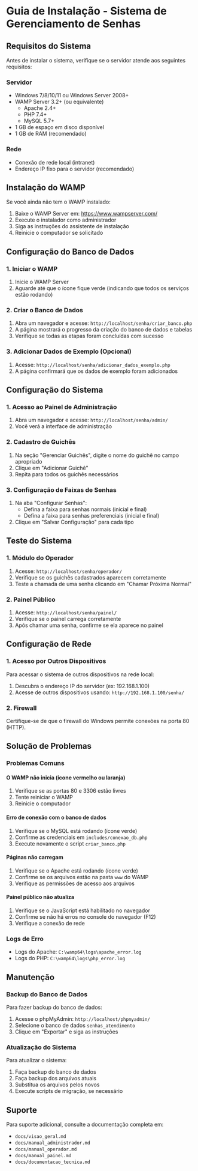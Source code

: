 # Guia de Instalação - Sistema de Gerenciamento de Senhas

## Requisitos do Sistema

Antes de instalar o sistema, verifique se o servidor atende aos seguintes requisitos:

### Servidor
- Windows 7/8/10/11 ou Windows Server 2008+
- WAMP Server 3.2+ (ou equivalente)
  - Apache 2.4+
  - PHP 7.4+
  - MySQL 5.7+
- 1 GB de espaço em disco disponível
- 1 GB de RAM (recomendado)

### Rede
- Conexão de rede local (intranet)
- Endereço IP fixo para o servidor (recomendado)

## Instalação do WAMP

Se você ainda não tem o WAMP instalado:

1. Baixe o WAMP Server em: https://www.wampserver.com/
2. Execute o instalador como administrador
3. Siga as instruções do assistente de instalação
4. Reinicie o computador se solicitado

## Configuração do Banco de Dados

### 1. Iniciar o WAMP
1. Inicie o WAMP Server
2. Aguarde até que o ícone fique verde (indicando que todos os serviços estão rodando)

### 2. Criar o Banco de Dados
1. Abra um navegador e acesse: `http://localhost/senha/criar_banco.php`
2. A página mostrará o progresso da criação do banco de dados e tabelas
3. Verifique se todas as etapas foram concluídas com sucesso

### 3. Adicionar Dados de Exemplo (Opcional)
1. Acesse: `http://localhost/senha/adicionar_dados_exemplo.php`
2. A página confirmará que os dados de exemplo foram adicionados

## Configuração do Sistema

### 1. Acesso ao Painel de Administração
1. Abra um navegador e acesse: `http://localhost/senha/admin/`
2. Você verá a interface de administração

### 2. Cadastro de Guichês
1. Na seção "Gerenciar Guichês", digite o nome do guichê no campo apropriado
2. Clique em "Adicionar Guichê"
3. Repita para todos os guichês necessários

### 3. Configuração de Faixas de Senhas
1. Na aba "Configurar Senhas":
   - Defina a faixa para senhas normais (inicial e final)
   - Defina a faixa para senhas preferenciais (inicial e final)
2. Clique em "Salvar Configuração" para cada tipo

## Teste do Sistema

### 1. Módulo do Operador
1. Acesse: `http://localhost/senha/operador/`
2. Verifique se os guichês cadastrados aparecem corretamente
3. Teste a chamada de uma senha clicando em "Chamar Próxima Normal"

### 2. Painel Público
1. Acesse: `http://localhost/senha/painel/`
2. Verifique se o painel carrega corretamente
3. Após chamar uma senha, confirme se ela aparece no painel

## Configuração de Rede

### 1. Acesso por Outros Dispositivos
Para acessar o sistema de outros dispositivos na rede local:

1. Descubra o endereço IP do servidor (ex: 192.168.1.100)
2. Acesse de outros dispositivos usando: `http://192.168.1.100/senha/`

### 2. Firewall
Certifique-se de que o firewall do Windows permite conexões na porta 80 (HTTP).

## Solução de Problemas

### Problemas Comuns

#### O WAMP não inicia (ícone vermelho ou laranja)
1. Verifique se as portas 80 e 3306 estão livres
2. Tente reiniciar o WAMP
3. Reinicie o computador

#### Erro de conexão com o banco de dados
1. Verifique se o MySQL está rodando (ícone verde)
2. Confirme as credenciais em `includes/conexao_db.php`
3. Execute novamente o script `criar_banco.php`

#### Páginas não carregam
1. Verifique se o Apache está rodando (ícone verde)
2. Confirme se os arquivos estão na pasta `www` do WAMP
3. Verifique as permissões de acesso aos arquivos

#### Painel público não atualiza
1. Verifique se o JavaScript está habilitado no navegador
2. Confirme se não há erros no console do navegador (F12)
3. Verifique a conexão de rede

### Logs de Erro
- Logs do Apache: `C:\wamp64\logs\apache_error.log`
- Logs do PHP: `C:\wamp64\logs\php_error.log`

## Manutenção

### Backup do Banco de Dados
Para fazer backup do banco de dados:

1. Acesse o phpMyAdmin: `http://localhost/phpmyadmin/`
2. Selecione o banco de dados `senhas_atendimento`
3. Clique em "Exportar" e siga as instruções

### Atualização do Sistema
Para atualizar o sistema:

1. Faça backup do banco de dados
2. Faça backup dos arquivos atuais
3. Substitua os arquivos pelos novos
4. Execute scripts de migração, se necessário

## Suporte

Para suporte adicional, consulte a documentação completa em:
- `docs/visao_geral.md`
- `docs/manual_administrador.md`
- `docs/manual_operador.md`
- `docs/manual_painel.md`
- `docs/documentacao_tecnica.md`